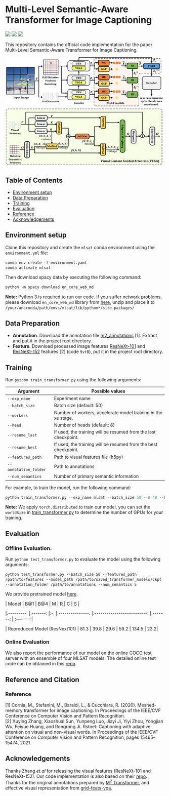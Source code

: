 # Multi-Level Semantic-Aware Transformer for Image Captioning

[![](https://img.shields.io/badge/python-3.7.11-orange.svg)](https://www.python.org/)
[![](https://img.shields.io/apm/l/vim-mode.svg)](https://github.com/zchoi/S2-Transformer/blob/main/LICENSE)
[![](https://img.shields.io/badge/Pytorch-1.7.1-red.svg)](https://pytorch.org/)

This repository contains the official code implementation for the paper Multi-Level Semantic-Aware Transformer for Image Captioning.

<p align="center">
  <img src="framework.png" alt="MLSAT" width="850"/>
</p>

## Table of Contents
- [Environment setup](#environment-setup)
- [Data Preparation](#data-preparation)
- [Training](#training)
- [Evaluation](#evaluation)
- [Reference](#reference)
- [Acknowledgements](#acknowledgements)

## Environment setup

Clone this repository and create the `mlsat` conda environment using the `environment.yml` file:
```
conda env create -f environment.yaml
conda activate mlsat
```

Then download spacy data by executing the following command:
```python
python -m spacy download en_core_web_md
```

**Note:** Python 3 is required to run our code. If you suffer network problems, please download ```en_core_web_md``` library from [here](https://drive.google.com/file/d/1jf6ecYDzIomaGt3HgOqO_7rEL6oiTjgN/view?usp=sharing), unzip and place it to ```/your/anaconda/path/envs/mlsat/lib/python*/site-packages/```


## Data Preparation

* **Annotation**. Download the annotation file [m2_annotations](https://drive.google.com/file/d/12EdMHuwLjHZPAMRJNrt3xSE2AMf7Tz8y/view?usp=sharing) [1]. Extract and put it in the project root directory.
* **Feature**. Download processed image features [ResNeXt-101](https://pan.baidu.com/s/1avz9zaQ7c36XfVFK3ZZZ5w) and [ResNeXt-152](https://pan.baidu.com/s/1avz9zaQ7c36XfVFK3ZZZ5w) features [2] (code `9vtB`), put it in the project root directory.
<!-- * **Evaluation**. Download the evaluation tools [here](https://pan.baidu.com/s/1xVZO7t8k4H_l3aEyuA-KXQ). Acess code: jcj6. Extarct and put it in the project root directory. -->

## Training
Run `python train_transformer.py` using the following arguments:

| Argument | Possible values                                                 |
|------|-----------------------------------------------------------------|
| `--exp_name` | Experiment name                                                 |
| `--batch_size` | Batch size (default: 50)                                        |
| `--workers` | Number of workers, accelerate model training in the xe stage.   |
| `--head` | Number of heads (default: 8)                                    |
| `--resume_last` | If used, the training will be resumed from the last checkpoint. |
| `--resume_best` | If used, the training will be resumed from the best checkpoint. |
| `--features_path` | Path to visual features file (h5py)                             |
| `--annotation_folder` | Path to annotations                                             |
| `--num_semantics` | Number of primary semantic information                          |

For example, to train the model, run the following command:
```python
python train_transformer.py --exp_name mlsat --batch_size 50 --m 40 --head 8 --features_path /path/to/features --annotation_folder /path/to/annotations --num_semantics 5
```
**Note:** We apply `torch.distributed` to train our model, you can set the `worldSize` in [train_transformer.py]() to determine the number of GPUs for your training.

## Evaluation
### Offline Evaluation.
Run `python test_transformer.py` to evaluate the model using the following arguments:
```
python test_transformer.py --batch_size 50 --features_path /path/to/features --model_path /path/to/saved_transformer_models/ckpt --annotation_folder /path/to/annotations --num_semantics 5
```

We provide pretrained model [here](https://pan.baidu.com/s/1QwTpOBHxBlchR3NlhG3Djw?pwd=6666).

| Model 	| B@1 	| B@4 	|        M   	| R 	| C 	| S |

|:---------:	|:-------:	|:-:	|:---------------:	|:--------------------------:	|:-------:	| :-------:|

|   Reproduced Model (ResNext101) 	|   81.3   	| 39.8 	| 29.6 	|   59.2  	|  134.5 	|  23.2|



### Online Evaluation
We also report the performance of our model on the online COCO test server with an ensemble of four MLSAT models. The detailed online test code can be obtained in this [repo](https://github.com/zhangxuying1004/RSTNet).

## Reference and Citation
### Reference
[1] Cornia, M., Stefanini, M., Baraldi, L., & Cucchiara, R. (2020). Meshed-memory transformer for image captioning. In Proceedings of the IEEE/CVF Conference on Computer Vision and Pattern Recognition.  
[2] Xuying Zhang, Xiaoshuai Sun, Yunpeng Luo, Jiayi Ji, Yiyi Zhou, Yongjian Wu, Feiyue
Huang, and Rongrong Ji. Rstnet: Captioning with adaptive attention on visual and non-visual words. In Proceedings of the IEEE/CVF Conference on Computer Vision and Pattern Recognition, pages 15465–15474, 2021.

## Acknowledgements
Thanks Zhang _et.al_ for releasing the visual features (ResNeXt-101 and ResNeXt-152). Our code implementation is also based on their [repo](https://github.com/zhangxuying1004/RSTNet).   
Thanks for the original annotations prepared by [M<sup>2</sup> Transformer](https://github.com/aimagelab/meshed-memory-transformer), and effective visual representation from [grid-feats-vqa](https://github.com/facebookresearch/grid-feats-vqa).
